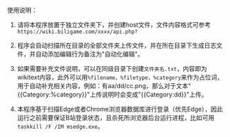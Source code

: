 使用说明：

1. 请将本程序放置于独立文件夹下，并创建host文件，文件内容格式可参考
   `https://wiki.biligame.com/xxxx/api.php?`

2. 程序会自动扫描所在目录的全部文件夹上传文件，并在所在目录下生成日志文件，并自动添加编辑行为备注为"自动化编辑"。
   
3. 如果需要补充文件说明，可以在同级目录下创建`文件夹名.txt`，内容即为wikitext内容，此外可以用` %filename，%filetype，%category `来作为占位词，用于自动补充相关内容，例如：有aa/dd/cc.png，那么对于文本"{{Category:%category}}"上传说明时会变成"{{Category:dd}}"上传。

4. 本程序基于扫描Edge或者Chrome浏览器数据库进行登录（优先Edge），因此运行之前需要保证B站登录状态，且杀死所浏览器后台运行进程，比如可用```taskkill /F /IM msedge.exe```。